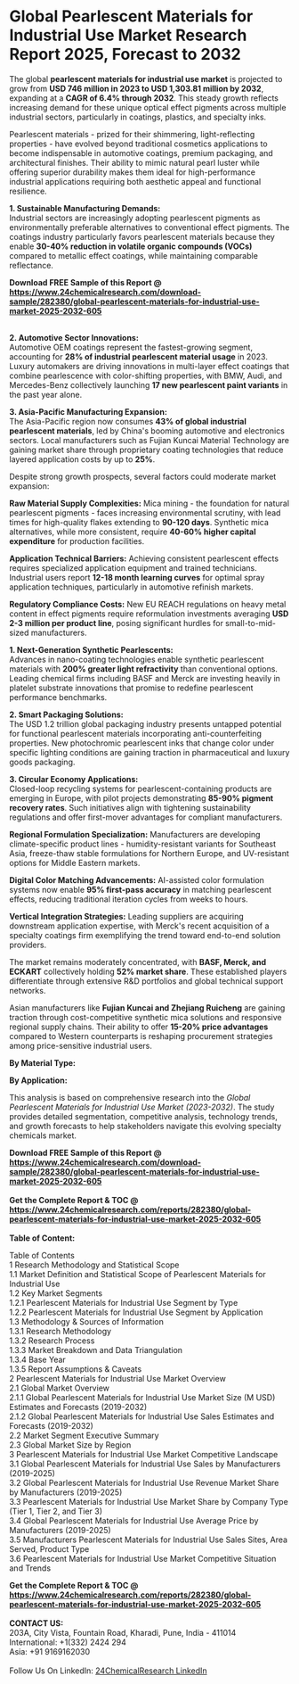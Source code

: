 <h1>Global Pearlescent Materials for Industrial Use Market Research Report 2025, Forecast to 2032</h1><p>The global <strong>pearlescent materials for industrial use market</strong> is projected to grow from <strong>USD 746 million in 2023 to USD 1,303.81 million by 2032</strong>, expanding at a <strong>CAGR of 6.4% through 2032</strong>. This steady growth reflects increasing demand for these unique optical effect pigments across multiple industrial sectors, particularly in coatings, plastics, and specialty inks.</p><p>Pearlescent materials - prized for their shimmering, light-reflecting properties - have evolved beyond traditional cosmetics applications to become indispensable in automotive coatings, premium packaging, and architectural finishes. Their ability to mimic natural pearl luster while offering superior durability makes them ideal for high-performance industrial applications requiring both aesthetic appeal and functional resilience.</p><p><strong>1. Sustainable Manufacturing Demands:</strong><br>
Industrial sectors are increasingly adopting pearlescent pigments as environmentally preferable alternatives to conventional effect pigments. The coatings industry particularly favors pearlescent materials because they enable <strong>30-40% reduction in volatile organic compounds (VOCs)</strong> compared to metallic effect coatings, while maintaining comparable reflectance.</p><div><b>Download FREE Sample of this Report @ 
            <a href="https://www.24chemicalresearch.com/download-sample/282380/global-pearlescent-materials-for-industrial-use-market-2025-2032-605">
            https://www.24chemicalresearch.com/download-sample/282380/global-pearlescent-materials-for-industrial-use-market-2025-2032-605</a></b></div><br><p><strong>2. Automotive Sector Innovations:</strong><br>
Automotive OEM coatings represent the fastest-growing segment, accounting for <strong>28% of industrial pearlescent material usage</strong> in 2023. Luxury automakers are driving innovations in multi-layer effect coatings that combine pearlescence with color-shifting properties, with BMW, Audi, and Mercedes-Benz collectively launching <strong>17 new pearlescent paint variants</strong> in the past year alone.</p><p><strong>3. Asia-Pacific Manufacturing Expansion:</strong><br>
The Asia-Pacific region now consumes <strong>43% of global industrial pearlescent materials</strong>, led by China's booming automotive and electronics sectors. Local manufacturers such as Fujian Kuncai Material Technology are gaining market share through proprietary coating technologies that reduce layered application costs by up to <strong>25%</strong>.</p><p>Despite strong growth prospects, several factors could moderate market expansion:</p><p><strong>Raw Material Supply Complexities:</strong> Mica mining - the foundation for natural pearlescent pigments - faces increasing environmental scrutiny, with lead times for high-quality flakes extending to <strong>90-120 days</strong>. Synthetic mica alternatives, while more consistent, require <strong>40-60% higher capital expenditure</strong> for production facilities.</p><p><strong>Application Technical Barriers:</strong> Achieving consistent pearlescent effects requires specialized application equipment and trained technicians. Industrial users report <strong>12-18 month learning curves</strong> for optimal spray application techniques, particularly in automotive refinish markets.</p><p><strong>Regulatory Compliance Costs:</strong> New EU REACH regulations on heavy metal content in effect pigments require reformulation investments averaging <strong>USD 2-3 million per product line</strong>, posing significant hurdles for small-to-mid-sized manufacturers.</p><p><strong>1. Next-Generation Synthetic Pearlescents:</strong><br>
Advances in nano-coating technologies enable synthetic pearlescent materials with <strong>200% greater light refractivity</strong> than conventional options. Leading chemical firms including BASF and Merck are investing heavily in platelet substrate innovations that promise to redefine pearlescent performance benchmarks.</p><p><strong>2. Smart Packaging Solutions:</strong><br>
The USD 1.2 trillion global packaging industry presents untapped potential for functional pearlescent materials incorporating anti-counterfeiting properties. New photochromic pearlescent inks that change color under specific lighting conditions are gaining traction in pharmaceutical and luxury goods packaging.</p><p><strong>3. Circular Economy Applications:</strong><br>
Closed-loop recycling systems for pearlescent-containing products are emerging in Europe, with pilot projects demonstrating <strong>85-90% pigment recovery rates</strong>. Such initiatives align with tightening sustainability regulations and offer first-mover advantages for compliant manufacturers.</p><p><strong>Regional Formulation Specialization:</strong> Manufacturers are developing climate-specific product lines - humidity-resistant variants for Southeast Asia, freeze-thaw stable formulations for Northern Europe, and UV-resistant options for Middle Eastern markets.</p><p><strong>Digital Color Matching Advancements:</strong> AI-assisted color formulation systems now enable <strong>95% first-pass accuracy</strong> in matching pearlescent effects, reducing traditional iteration cycles from weeks to hours.</p><p><strong>Vertical Integration Strategies:</strong> Leading suppliers are acquiring downstream application expertise, with Merck's recent acquisition of a specialty coatings firm exemplifying the trend toward end-to-end solution providers.</p><p>The market remains moderately concentrated, with <strong>BASF, Merck, and ECKART</strong> collectively holding <strong>52% market share</strong>. These established players differentiate through extensive R&amp;D portfolios and global technical support networks.</p><p>Asian manufacturers like <strong>Fujian Kuncai and Zhejiang Ruicheng</strong> are gaining traction through cost-competitive synthetic mica solutions and responsive regional supply chains. Their ability to offer <strong>15-20% price advantages</strong> compared to Western counterparts is reshaping procurement strategies among price-sensitive industrial users.</p><p><strong>By Material Type:</strong></p><p><strong>By Application:</strong></p><p>This analysis is based on comprehensive research into the <em>Global Pearlescent Materials for Industrial Use Market (2023-2032)</em>. The study provides detailed segmentation, competitive analysis, technology trends, and growth forecasts to help stakeholders navigate this evolving specialty chemicals market.</p><div><b>Download FREE Sample of this Report @ 
            <a href="https://www.24chemicalresearch.com/download-sample/282380/global-pearlescent-materials-for-industrial-use-market-2025-2032-605">
            https://www.24chemicalresearch.com/download-sample/282380/global-pearlescent-materials-for-industrial-use-market-2025-2032-605</a></b></div><br><div><b>Get the Complete Report & TOC @ 
            <a href="https://www.24chemicalresearch.com/reports/282380/global-pearlescent-materials-for-industrial-use-market-2025-2032-605">
            https://www.24chemicalresearch.com/reports/282380/global-pearlescent-materials-for-industrial-use-market-2025-2032-605</a></b></div><br>
            <b>Table of Content:</b><p>Table of Contents<br />
1 Research Methodology and Statistical Scope<br />
1.1 Market Definition and Statistical Scope of Pearlescent Materials for Industrial Use<br />
1.2 Key Market Segments<br />
1.2.1 Pearlescent Materials for Industrial Use Segment by Type<br />
1.2.2 Pearlescent Materials for Industrial Use Segment by Application<br />
1.3 Methodology & Sources of Information<br />
1.3.1 Research Methodology<br />
1.3.2 Research Process<br />
1.3.3 Market Breakdown and Data Triangulation<br />
1.3.4 Base Year<br />
1.3.5 Report Assumptions & Caveats<br />
2 Pearlescent Materials for Industrial Use Market Overview<br />
2.1 Global Market Overview<br />
2.1.1 Global Pearlescent Materials for Industrial Use Market Size (M USD) Estimates and Forecasts (2019-2032)<br />
2.1.2 Global Pearlescent Materials for Industrial Use Sales Estimates and Forecasts (2019-2032)<br />
2.2 Market Segment Executive Summary<br />
2.3 Global Market Size by Region<br />
3 Pearlescent Materials for Industrial Use Market Competitive Landscape<br />
3.1 Global Pearlescent Materials for Industrial Use Sales by Manufacturers (2019-2025)<br />
3.2 Global Pearlescent Materials for Industrial Use Revenue Market Share by Manufacturers (2019-2025)<br />
3.3 Pearlescent Materials for Industrial Use Market Share by Company Type (Tier 1, Tier 2, and Tier 3)<br />
3.4 Global Pearlescent Materials for Industrial Use Average Price by Manufacturers (2019-2025)<br />
3.5 Manufacturers Pearlescent Materials for Industrial Use Sales Sites, Area Served, Product Type<br />
3.6 Pearlescent Materials for Industrial Use Market Competitive Situation and Trends<br />
</p><div><b>Get the Complete Report & TOC @ 
            <a href="https://www.24chemicalresearch.com/reports/282380/global-pearlescent-materials-for-industrial-use-market-2025-2032-605">
            https://www.24chemicalresearch.com/reports/282380/global-pearlescent-materials-for-industrial-use-market-2025-2032-605</a></b></div><br><b>CONTACT US:</b><br>
            203A, City Vista, Fountain Road, Kharadi, Pune, India - 411014<br>
            International: +1(332) 2424 294<br>
            Asia: +91 9169162030 <br><br>
            Follow Us On LinkedIn: <a href="https://www.linkedin.com/company/24chemicalresearch/">24ChemicalResearch LinkedIn</a>